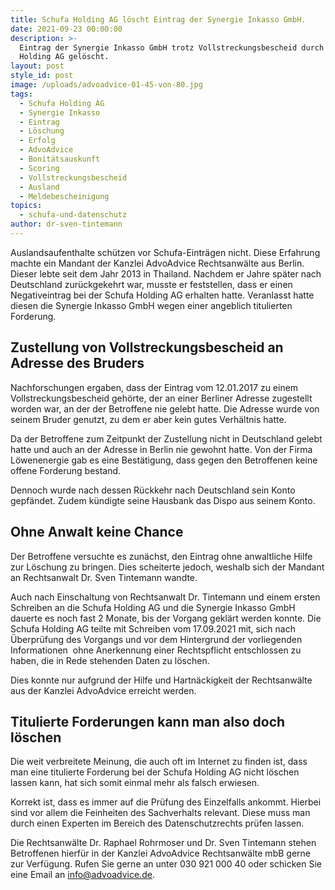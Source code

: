 ```yaml
---
title: Schufa Holding AG löscht Eintrag der Synergie Inkasso GmbH.
date: 2021-09-23 00:00:00
description: >-
  Eintrag der Synergie Inkasso GmbH trotz Vollstreckungsbescheid durch Schufa
  Holding AG gelöscht. 
layout: post
style_id: post
image: /uploads/advoadvice-01-45-von-80.jpg
tags:
  - Schufa Holding AG
  - Synergie Inkasso
  - Eintrag
  - Löschung
  - Erfolg
  - AdvoAdvice
  - Bonitätsauskunft
  - Scoring
  - Vollstreckungsbescheid
  - Ausland
  - Meldebescheinigung
topics:
  - schufa-und-datenschutz
author: dr-sven-tintemann
---
```

Auslandsaufenthalte schützen vor Schufa-Einträgen nicht. Diese Erfahrung machte ein Mandant der Kanzlei AdvoAdvice Rechtsanwälte aus Berlin. Dieser lebte seit dem Jahr 2013 in Thailand. Nachdem er Jahre später nach Deutschland zurückgekehrt war, musste er feststellen, dass er einen Negativeintrag bei der Schufa Holding AG erhalten hatte. Veranlasst hatte diesen die Synergie Inkasso GmbH wegen einer angeblich titulierten Forderung.&nbsp;

## Zustellung von Vollstreckungsbescheid an Adresse des Bruders

Nachforschungen ergaben, dass der Eintrag vom 12.01.2017 zu einem Vollstreckungsbescheid gehörte, der an einer Berliner Adresse zugestellt worden war, an der der Betroffene nie gelebt hatte. Die Adresse wurde von seinem Bruder genutzt, zu dem er aber kein gutes Verhältnis hatte.&nbsp;

Da der Betroffene zum Zeitpunkt der Zustellung nicht in Deutschland gelebt hatte und auch an der Adresse in Berlin nie gewohnt hatte. Von der Firma Löwenenergie gab es eine Bestätigung, dass gegen den Betroffenen keine offene Forderung bestand.&nbsp;

Dennoch wurde nach dessen Rückkehr nach Deutschland sein Konto gepfändet. Zudem kündigte seine Hausbank das Dispo aus seinem Konto.&nbsp;

## Ohne Anwalt keine Chance

Der Betroffene versuchte es zunächst, den Eintrag ohne anwaltliche Hilfe zur Löschung zu bringen. Dies scheiterte jedoch, weshalb sich der Mandant an Rechtsanwalt Dr. Sven Tintemann wandte.&nbsp;

Auch nach Einschaltung von Rechtsanwalt Dr. Tintemann und einem ersten Schreiben an die Schufa Holding AG und die Synergie Inkasso GmbH dauerte es noch fast 2 Monate, bis der Vorgang geklärt werden konnte. Die Schufa Holding AG teilte mit Schreiben vom 17.09.2021 mit, sich nach Überprüfung des Vorgangs und vor dem Hintergrund der vorliegenden Informationen&nbsp; ohne Anerkennung einer Rechtspflicht entschlossen zu haben, die in Rede stehenden Daten zu löschen.

Dies konnte nur aufgrund der Hilfe und Hartnäckigkeit der Rechtsanwälte aus der Kanzlei AdvoAdvice erreicht werden.&nbsp;

## Titulierte Forderungen kann man also doch löschen

Die weit verbreitete Meinung, die auch oft im Internet zu finden ist, dass man eine titulierte Forderung bei der Schufa Holding AG nicht löschen lassen kann, hat sich somit einmal mehr als falsch erwiesen.&nbsp;

Korrekt ist, dass es immer auf die Prüfung des Einzelfalls ankommt. Hierbei sind vor allem die Feinheiten des Sachverhalts relevant. Diese muss man durch einen Experten im Bereich des Datenschutzrechts prüfen lassen.&nbsp;

Die Rechtsanwälte Dr. Raphael Rohrmoser und Dr. Sven Tintemann stehen Betroffenen hierfür in der Kanzlei AdvoAdvice Rechtsanwälte mbB gerne zur Verfügung. Rufen Sie gerne an unter 030 921 000 40 oder schicken Sie eine Email an info@advoadvice.de.&nbsp;
